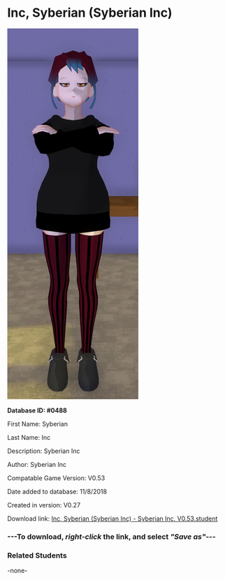 # Inc, Syberian (Syberian Inc)

<img src="../../Files/Images/Inc, Syberian (Syberian Inc).png" title="Inc, Syberian (Syberian Inc) - Syberian Inc, V0.53">

**Database ID: #0488**

First Name: Syberian

Last Name: Inc

Description: Syberian Inc

Author: Syberian Inc

Compatable Game Version: V0.53

Date added to database: 11/8/2018

Created in version: V0.27

Download link: <a href="https://raw.githubusercontent.com/Arbiter1223/Daigaku-Gurashi-Custom-Students/master/Files/Student%20Files/Inc%2C%20Syberian%20(Syberian%20Inc)%20-%20Syberian%20Inc%2C%20V0.53.student">Inc, Syberian (Syberian Inc) - Syberian Inc, V0.53.student</a>

### ---**To download, _right-click_ the link, and select _"Save as"_**---

### Related Students

-none-
